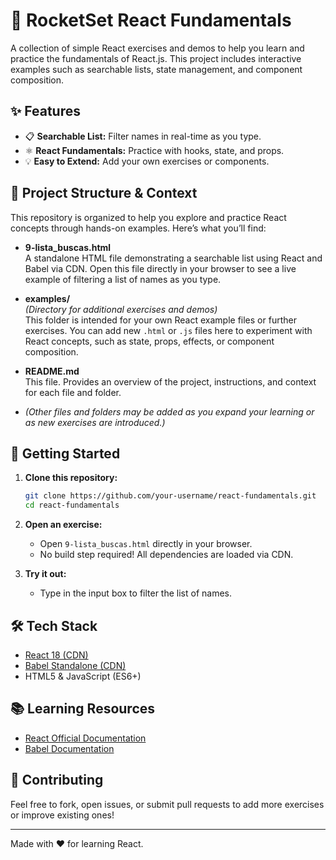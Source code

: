 # 🚀 RocketSet React Fundamentals

A collection of simple React exercises and demos to help you learn and practice the fundamentals of React.js. This project includes interactive examples such as searchable lists, state management, and component composition.

## ✨ Features

- 📋 **Searchable List:** Filter names in real-time as you type.
- ⚛️ **React Fundamentals:** Practice with hooks, state, and props.
- 💡 **Easy to Extend:** Add your own exercises or components.

## 📂 Project Structure & Context

This repository is organized to help you explore and practice React concepts through hands-on examples. Here’s what you’ll find:

- **9-lista_buscas.html**  
  A standalone HTML file demonstrating a searchable list using React and Babel via CDN. Open this file directly in your browser to see a live example of filtering a list of names as you type.

- **examples/**  
  *(Directory for additional exercises and demos)*  
  This folder is intended for your own React example files or further exercises. You can add new `.html` or `.js` files here to experiment with React concepts, such as state, props, effects, or component composition.

- **README.md**  
  This file. Provides an overview of the project, instructions, and context for each file and folder.

- *(Other files and folders may be added as you expand your learning or as new exercises are introduced.)*

## 🚀 Getting Started

1. **Clone this repository:**
   ```bash
   git clone https://github.com/your-username/react-fundamentals.git
   cd react-fundamentals
   ```

2. **Open an exercise:**
   - Open `9-lista_buscas.html` directly in your browser.
   - No build step required! All dependencies are loaded via CDN.

3. **Try it out:**
   - Type in the input box to filter the list of names.

## 🛠️ Tech Stack

- [React 18 (CDN)](https://react.dev/)
- [Babel Standalone (CDN)](https://babeljs.io/)
- HTML5 & JavaScript (ES6+)

## 📚 Learning Resources

- [React Official Documentation](https://react.dev/)
- [Babel Documentation](https://babeljs.io/docs/)

## 🤝 Contributing

Feel free to fork, open issues, or submit pull requests to add more exercises or improve existing ones!

---

Made with ❤️ for learning React.
